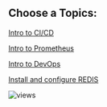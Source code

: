 Choose a Topics:
---------------------

[Intro to CI/CD](CICD/README.md) <br>

[Intro to Prometheus](prometheus/README.md)<br>

[Intro to DevOps](DevOps/README.md)

[Install and configure REDIS](redis/README.md)

![views](https://hitcounter.pythonanywhere.com/count/tag.svg?url=)

